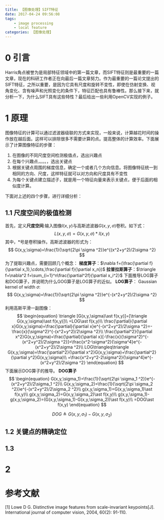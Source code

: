 ```yaml
---
title: 【图像处理】SIFT特征
date: 2017-04-24 09:56:08
tags: 
    - image processing
    - local feature
categories: 【图像处理】
---
```

# 0 引言
Harris角点被誉为是局部特征领域中的第一篇文章，而SIFT特征则是最重要的一篇文章，现在的科研工作者正在向最后一篇文章努力。作为最重要的一篇论文提出的SIFT特征，之所以重要，是因为它具有尺度和旋转不变性，即使在仿射变换、视角变化、含有噪声和光照变化的条件下，特征匹配也具有鲁棒性。那么接下来，就分析一下，为什么SIFT具有这些特性？最后给出一些利用OpenCV实现的例子。

<!--more-->

# 1 原理
图像特征的计算可以通过滤波器级联的方式来实现，一般来说，计算越花时间的操作放在越后面。这样可以排除很多不需要计算的点。提高整体的计算效率。下面展示了计算图像特征的步骤：
1. 在图像的不同尺度空间检测极值点，选出兴趣点
2. 在每个兴趣点，。。。，选出关键点
3. 根据关键点周围的梯度信息，确定一个或者几个方向信息。将图像特征统一到相同的方向、尺度，这样特征就可以对方向和尺度具有不变性
4. 为每个关键点建立描述子，就是用一个特征向量来表示关键点，便于后面的相似度计算。

下面对上述的四个步骤，进行详细分析：
## 1.1 尺度空间的极值检测
首先，定义**尺度空间**:输入图像$I(x,y)$与高斯滤波器$G(x,y,\sigma)$卷积。如下式：
$$
L(x,y,\sigma)=G(x,y,\sigma)\ast I(x,y)
$$
其中，*号是卷积操作。高斯滤波器的形式为：
$$
G(x,y,\sigma)=\frac{1}{\sqrt{2\pi \sigma ^2}}e^{(x^2+y^2)/2\sigma ^2}
$$
为了提取兴趣点，需要回顾几个概念：
**梯度算子**：$\nabla f=(\frac{\partial f}{\partial x_1},\cdots,\frac{\partial f}{\partial x_n})$
**拉普拉斯算子**：$\triangle f=\nabla^2 f=\sum_{i=1}^n\frac{\partial^2f}{\partial x_i^2}$
下面推导LOG算子和DOG算子，并说明为什么GOG算子是LOG算子的近似。
**LOG算子**：
Gaussian kernel of width $\sigma$:
$$
G(x,y,\sigma)=\frac{1}{\sqrt{2\pi \sigma ^2}}e^{-(x^2+y^2)/2\sigma ^2}
$$
利用高斯平滑一副图像：
$$
\begin{equation}
\triangle [G(x,y,\sigma)\ast f(x,y)]=[\triangle G(x,y,\sigma)\ast f(x,y)]\\
                                    =LOG\ast f(x,y)\\
\frac{\partial}{\partial x}G(x,y,\sigma)=\frac{\partial}{\partial x}e^{-(x^2+y^2)/2\sigma ^2}=-\frac{x}{\sigma^2}^{-(x^2+y^2)/2\sigma ^2}\\
\frac{\partial^2}{\partial x^2}G(x,y,\sigma)=\frac{\partial}{\partial x}[-\frac{x}{\sigma^2}^{-(x^2+y^2)/2\sigma ^2}]=\frac{x^2-\sigma^2}{\sigma^4}e^{-(x^2+y^2)/2\sigma ^2}\\
LOG\triangleq\triangle G(x,y,\sigma)=\frac{\partial^2}{\partial x^2}G(x,y,\sigma)+\frac{\partial^2}{\partial y^2}G(x,y,\sigma)\\
                                    =\frac{x^2+y^2-2\sigma^2}{\sigma^4}e^{-(x^2+y^2)/2\sigma ^2}
\end{equation}
$$
下面展示DOG算子的推导。
**DOG算子**
$$
\begin{equation}
G(x,y,\sigma_1)=\frac{1}{\sqrt{2\pi \sigma_1 ^2}}e^{-(x^2+y^2)/2\sigma_1 ^2}\\
G(x,y,\sigma_2)=\frac{1}{\sqrt{2\pi \sigma_2 ^2}}e^{-(x^2+y^2)/2\sigma_2 ^2}\\
g(x,y,\sigma_1)=G(x,y,\sigma_1)\ast f(x,y)\\
g(x,y,\sigma_2)=G(x,y,\sigma_2)\ast f(x,y)\\
g(x,y,\sigma_1)-g(x,y,\sigma_2)=(G(x,y,\sigma_1)-G(x,y,\sigma_2))\ast f(x,y)\\
                    =DOG\ast f(x,y)
\end{equation}
$$

$$
DOG\triangleq G(x,y,\sigma_1)-G(x,y,\sigma_2)
$$


## 1.2 关键点的精确定位

## 1.3 
# 2 

# 参考文献
[1] Lowe D G. Distinctive image features from scale-invariant keypoints[J]. International journal of computer vision, 2004, 60(2): 91-110.

